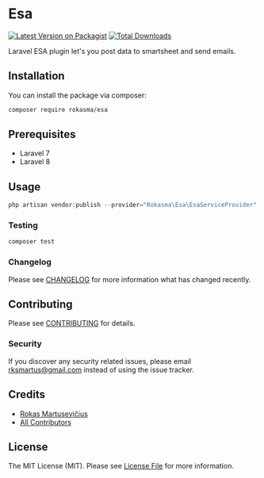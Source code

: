 # Esa

[![Latest Version on Packagist](https://img.shields.io/packagist/v/rokasma/esa.svg?style=flat-square)](https://packagist.org/packages/rokasma/esa)
[![Total Downloads](https://img.shields.io/packagist/dt/rokasma/esa.svg?style=flat-square)](https://packagist.org/packages/rokasma/esa)

Laravel ESA plugin let's you post data to smartsheet and send emails.

## Installation

You can install the package via composer:

```bash
composer require rokasma/esa
```

## Prerequisites

* Laravel 7
* Laravel 8

## Usage

``` php
php artisan vendor:publish --provider="Rokasma\Esa\EsaServiceProvider" --tag="config"
```

### Testing

``` bash
composer test
```

### Changelog

Please see [CHANGELOG](CHANGELOG.md) for more information what has changed recently.

## Contributing

Please see [CONTRIBUTING](CONTRIBUTING.md) for details.

### Security

If you discover any security related issues, please email rksmartus@gmail.com instead of using the issue tracker.

## Credits

- [Rokas Martusevičius](https://github.com/rokasma)
- [All Contributors](../../contributors)

## License

The MIT License (MIT). Please see [License File](LICENSE.md) for more information.